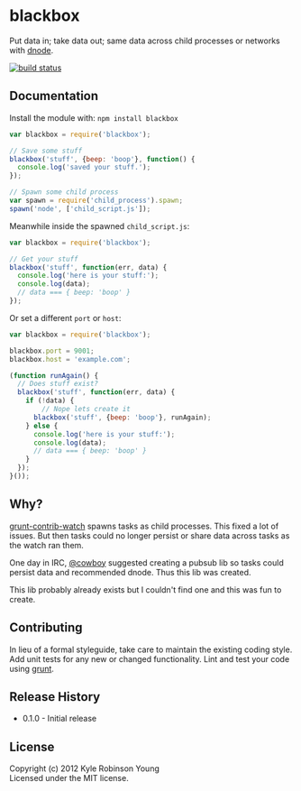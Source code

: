 # blackbox

Put data in; take data out; same data across child processes or networks with
[dnode](https://github.com/substack/dnode).

[![build status](https://secure.travis-ci.org/shama/blackbox.png)](http://travis-ci.org/shama/blackbox)

## Documentation
Install the module with: `npm install blackbox`

```javascript
var blackbox = require('blackbox');

// Save some stuff
blackbox('stuff', {beep: 'boop'}, function() {
  console.log('saved your stuff.');
});

// Spawn some child process
var spawn = require('child_process').spawn;
spawn('node', ['child_script.js']);
```

Meanwhile inside the spawned `child_script.js`:

```javascript
var blackbox = require('blackbox');

// Get your stuff
blackbox('stuff', function(err, data) {
  console.log('here is your stuff:');
  console.log(data);
  // data === { beep: 'boop' }
});
```

Or set a different `port` or `host`:

```javascript
var blackbox = require('blackbox');

blackbox.port = 9001;
blackbox.host = 'example.com';

(function runAgain() {
  // Does stuff exist?
  blackbox('stuff', function(err, data) {
    if (!data) {
    	// Nope lets create it
      blackbox('stuff', {beep: 'boop'}, runAgain);
    } else {
      console.log('here is your stuff:');
      console.log(data);
      // data === { beep: 'boop' }
    }
  });
}());
```

## Why?
[grunt-contrib-watch](https://github.com/gruntjs/grunt-contrib-watch) spawns
tasks as child processes. This fixed a lot of issues. But then tasks could no
longer persist or share data across tasks as the watch ran them.

One day in IRC, [@cowboy](https://github.com/cowboy) suggested creating a pubsub
lib so tasks could persist data and recommended dnode. Thus this lib was
created.

This lib probably already exists but I couldn't find one and this was fun to
create.

## Contributing
In lieu of a formal styleguide, take care to maintain the existing coding style.
Add unit tests for any new or changed functionality. Lint and test your code
using [grunt](http://gruntjs.com/).

## Release History
* 0.1.0 - Initial release

## License
Copyright (c) 2012 Kyle Robinson Young  
Licensed under the MIT license.
